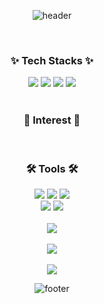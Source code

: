 <div align=center>

  ![header](https://capsule-render.vercel.app/api?type=waving&color=auto&height=200&section=header&fontSize=90)

  <!-- ### 🔭 I’m currently studying in <a href="https://42gyeongsan.kr/ko/main.do" target="_blank"><img src="https://img.shields.io/badge/42Gyeongsan-ffffff?style=for-the-badge&logo=42&logoColor=black"/></a> -->

  <br>

  ### ✨ Tech Stacks ✨
  <div align=center>
    <img src="https://img.shields.io/badge/Python-3776AB?style=for-the-badge&logo=python&logoColor=white">
    <img src="https://img.shields.io/badge/C-00599C?style=for-the-badge&logo=c&logoColor=white">
    <img src="https://img.shields.io/badge/MySQL-005C84?style=for-the-badge&logo=mysql&logoColor=white">
    <img src="https://img.shields.io/badge/Java-0167ae?style=for-the-badge&logo=&logoColor=white">
  </div>

  <br>

  ### 🤔 Interest 🧐
  <div align=center>
    <!-- <img src="https://img.shields.io/badge/Kotlin-0095D5?&style=for-the-badge&logo=kotlin&logoColor=white"> -->
    <!-- <img src="https://img.shields.io/badge/docker-1c63ed?style=for-the-badge&logo=docker&logoColor=white"> -->
    <!-- <img src="https://img.shields.io/badge/Linux-FCC624?style=for-the-badge&logo=linux&logoColor=black"> -->
    <!-- <a href="https://www.kaggle.com/" target="_blank"><img src="https://img.shields.io/badge/Kaggle-20BEFF?style=for-the-badge&logo=Kaggle&logoColor=white"/>
    <br> -->
    <!-- <a href="https://azure.microsoft.com/ko-kr" target="_blank"><img src="https://img.shields.io/badge/microsoft%20azure-0089D6?style=for-the-badge&logo=microsoft-azure&logoColor=white"/> -->
  </div>

  <br>

  ### 🛠️ Tools 🛠️
  <div align=center>
    <img src="https://img.shields.io/badge/GIT-E44C30?style=for-the-badge&logo=git&logoColor=white">
    <img src="https://img.shields.io/badge/GitHub-100000?style=for-the-badge&logo=github&logoColor=white">
    <img src="https://img.shields.io/badge/Notion-ffffff?style=for-the-badge&logo=notion&logoColor=black">
    <br>
    <img src="https://img.shields.io/badge/Visual_Studio_Code-0078D4?style=for-the-badge&logo=visual%20studio%20code&logoColor=white">
    <img src="https://img.shields.io/badge/IntelliJ_IDEA-ff274d?style=for-the-badge&logo=intellij-idea&logoColor=black">
    <!-- <a href="https://colab.google/" target="_blank"><img src="https://img.shields.io/badge/Google Colab-F9AB00?style=for-the-badge&logo=Google Colab&logoColor=white"></a> -->
    <!-- <img src="https://img.shields.io/badge/VIM-%2311AB00.svg?&style=for-the-badge&logo=vim&logoColor=white"> -->

  </div>

  <br>
  <div align=center>
    <img src="https://github-readme-stats.vercel.app/api/top-langs/?username=eb9862&langs_count=8"> <!-- Top lang -->
  </div>
  <br>
  <div align=center>
    <img src="http://mazassumnida.wtf/api/v2/generate_badge?boj=eb9862"> <!-- Solved.ac프로필 -->
  </div>
  <br>
  <div>
    <img src="https://github-readme-stats.vercel.app/api?username=eb9862&show_icons=true&theme=default"> <!-- [Anurag's GitHub stats] -->
  </div>

   ![footer](https://capsule-render.vercel.app/api?type=waving&color=auto&height=200&section=footer&fontSize=90)
</div>
<!--
        **eb9862/eb9862** is a ✨ _special_ ✨ repository because its `README.md` (this file) appears on your GitHub profile.

Here are some ideas to get you started:

        - 🔭 I’m currently working on ...
        - 🌱 I’m currently learning ...
        - 👯 I’m looking to collaborate on ...
        - 🤔 I’m looking for help with ...
        - 💬 Ask me about ...
        - 📫 How to reach me: ...
        - 😄 Pronouns: ...
        - ⚡ Fun fact: ...
        -->
